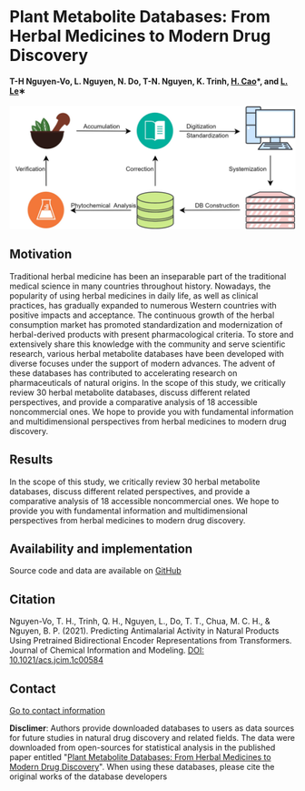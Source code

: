# Plant Metabolite Databases: From Herbal Medicines to Modern Drug Discovery

#### T-H Nguyen-Vo, L. Nguyen, N. Do, T-N. Nguyen, K. Trinh, [H. Cao](https://engineering.uci.edu/users/hung-cao)*, and [L. Le](http://cbc.bio.hcmiu.edu.vn/)∗

![alt text](https://github.com/mldlproject/2019-PlantDB_review/blob/master/Plant_metabolite_DB-Graphical%20Abstract.jpg)

## Motivation 
Traditional herbal medicine has been an inseparable part of the traditional medical science in many countries throughout 
history. Nowadays, the popularity of using herbal medicines in daily life, as well as clinical practices, has gradually expanded to 
numerous Western countries with positive impacts and acceptance. The continuous growth of the herbal consumption market has promoted 
standardization and modernization of herbal-derived products with present pharmacological criteria. To store and extensively share this 
knowledge with the community and serve scientific research, various herbal metabolite databases have been developed with diverse focuses 
under the support of modern advances. The advent of these databases has contributed to accelerating research on pharmaceuticals of natural 
origins. In the scope of this study, we critically review 30 herbal metabolite databases, discuss different related perspectives, and 
provide a comparative analysis of 18 accessible noncommercial ones. We hope to provide you with fundamental information and multidimensional 
perspectives from herbal medicines to modern drug discovery.

## Results
In the scope of this study, we critically review 30 herbal metabolite databases, discuss different related perspectives, and provide a comparative analysis of 18 accessible noncommercial ones. We hope to provide you with fundamental information and multidimensional perspectives from herbal medicines to modern drug discovery.

## Availability and implementation
Source code and data are available on [GitHub](https://github.com/mldlproject/2019-PlantDB_review)

## Citation
Nguyen-Vo, T. H., Trinh, Q. H., Nguyen, L., Do, T. T., Chua, M. C. H., & Nguyen, B. P. (2021). Predicting Antimalarial Activity in Natural Products Using Pretrained Bidirectional Encoder Representations from Transformers. Journal of Chemical Information and Modeling. [DOI: 10.1021/acs.jcim.1c00584](https://pubs.acs.org/doi/abs/10.1021/acs.jcim.1c00584?casa_token=NjdbjiwwyhsAAAAA:RlZBlZCFeA7L8n8AZebCTiEFOLu-lFDpYraPyDl_LDZX7HqD7_pby3OK3TnMHAmuC84b_BwhztQfm3CO)

## Contact 
[Go to contact information](https://homepages.ecs.vuw.ac.nz/~nguyenb5/contact.html)

**Disclimer**: Authors provide downloaded databases to users as data sources for future studies in natural drug discovery and related fields. The data were downloaded from open-sources for statistical analysis in the published paper entitled "[Plant Metabolite Databases: From Herbal Medicines to Modern Drug Discovery](https://pubs.acs.org/doi/10.1021/acs.jcim.9b00826)". When using these databases, please cite the original works of the database developers
